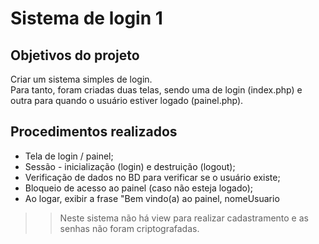 # Sistema de login 1

## Objetivos do projeto

<p>Criar um sistema simples de login. </br> Para tanto, foram criadas duas telas, sendo uma de login (index.php) e outra para quando o usuário estiver logado (painel.php). </p>

## Procedimentos realizados

- Tela de login / painel;
- Sessão - inicialização (login) e destruição (logout);
- Verificação de dados no BD para verificar se o usuário existe;
- Bloqueio de acesso ao painel (caso não esteja logado); 
- Ao logar, exibir a frase "Bem vindo(a) ao painel, nomeUsuario

>> Neste sistema não há view para realizar cadastramento e as senhas não foram criptografadas.
